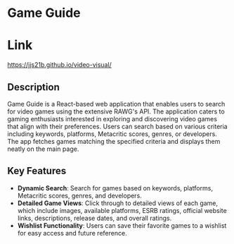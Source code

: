 # Game Guide
# Link
https://jjs21b.github.io/video-visual/
## Description

Game Guide is a React-based web application that enables users to search for video games using the extensive RAWG's API. The application caters to gaming enthusiasts interested in exploring and discovering video games that align with their preferences. Users can search based on various criteria including keywords, platforms, Metacritic scores, genres, or developers. The app fetches games matching the specified criteria and displays them neatly on the main page.

## Key Features

- **Dynamic Search**: Search for games based on keywords, platforms, Metacritic scores, genres, and developers.
- **Detailed Game Views**: Click through to detailed views of each game, which include images, available platforms, ESRB ratings, official website links, descriptions, release dates, and overall ratings.
- **Wishlist Functionality**: Users can save their favorite games to a wishlist for easy access and future reference.

